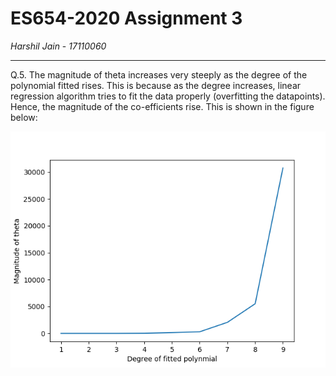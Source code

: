 # ES654-2020 Assignment 3

*Harshil Jain* - *17110060*

------

Q.5. The magnitude of theta increases very steeply as the degree of the polynomial fitted rises. This is because as the degree increases, linear regression algorithm tries to fit the data properly (overfitting the datapoints). Hence, the magnitude of the co-efficients rise. This is shown in the figure below:

![](Q5.png)